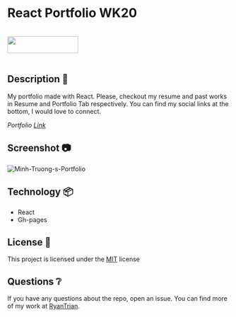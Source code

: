# React Portfolio WK20

<br>
<img width=160, height=38 src="https://img.shields.io/badge/license-MIT-important">
<br>
<br>

## Description 📃

My portfolio made with React. Please, checkout my resume and past works in Resume and Portfolio Tab respectively. You can find my social links at the bottom, I would love to connect.

*Portfolio [Link](https://ryantrian.github.io/React-Portfolio/)*

## Screenshot 📷

![Minh-Truong-s-Portfolio](https://user-images.githubusercontent.com/82792300/215894754-f68d83f8-ce4b-41b6-997b-5ce69893341f.png)

## Technology 📦

- React
- Gh-pages
  
## License 🔑

This project is licensed under the [MIT](LICENSE) license

## Questions ❔

If you have any questions about the repo, open an issue. 
You can find more of my work at [RyanTrian](https://github.com/RyanTrian).
